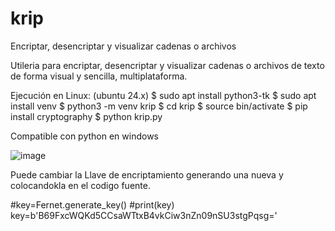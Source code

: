 # krip
Encriptar, desencriptar y visualizar cadenas o archivos

Utileria para encriptar, desencriptar y visualizar cadenas o archivos de texto de forma visual y sencilla, multiplataforma.

Ejecución en Linux: (ubuntu 24.x)
$ sudo apt install python3-tk
$ sudo apt install venv
$ python3 -m venv krip
$ cd krip
$ source bin/activate
$ pip install cryptography
$ python krip.py

Compatible con python en windows

![image](https://github.com/user-attachments/assets/626acf9d-ca35-4d8c-9285-e4784d31d582)

Puede cambiar la Llave de encriptamiento generando una nueva y colocandokla en el codigo fuente.

#key=Fernet.generate_key()
#print(key)
key=b'B69FxcWQKd5CCsaWTtxB4vkCiw3nZn09nSU3stgPqsg='
